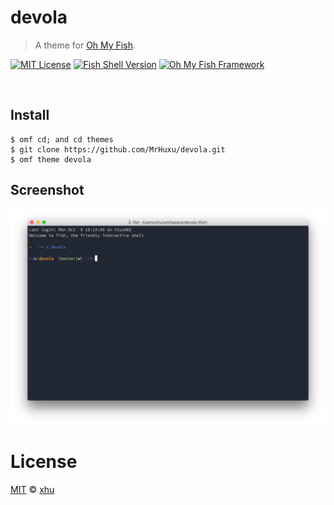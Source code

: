 # devola

> A theme for [Oh My Fish][omf-link].

[![MIT License](https://img.shields.io/badge/license-MIT-007EC7.svg?style=flat-square)](/LICENSE)
[![Fish Shell Version](https://img.shields.io/badge/fish-v2.6.0-007EC7.svg?style=flat-square)](https://fishshell.com)
[![Oh My Fish Framework](https://img.shields.io/badge/Oh%20My%20Fish-Framework-007EC7.svg?style=flat-square)](https://www.github.com/oh-my-fish/oh-my-fish)

<br/>


## Install

```fish
$ omf cd; and cd themes
$ git clone https://github.com/MrHuxu/devola.git
$ omf theme devola
```


## Screenshot

<p align="center">
<img src="https://raw.githubusercontent.com/MrHuxu/img-repo/master/devola/devola.png">
</p>


# License

[MIT][mit] © [xhu][author]


[mit]:            https://opensource.org/licenses/MIT
[author]:         https://github.com/MrHuxu
[omf-link]:       https://www.github.com/oh-my-fish/oh-my-fish

[license-badge]:  https://img.shields.io/badge/license-MIT-007EC7.svg?style=flat-square
